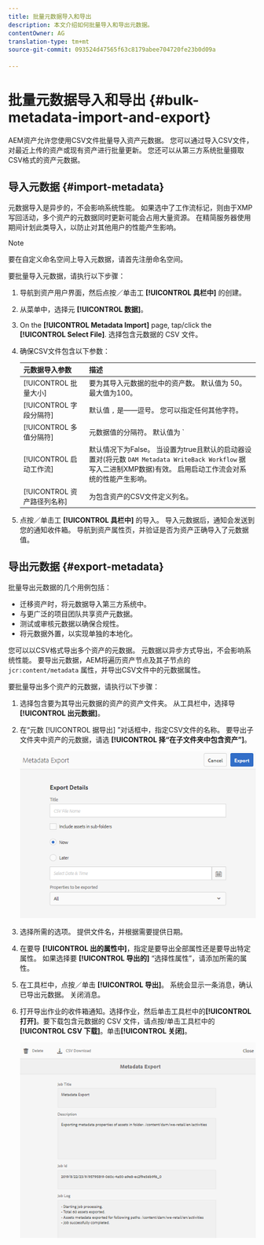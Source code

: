 ```yaml
---
title: 批量元数据导入和导出
description: 本文介绍如何批量导入和导出元数据。
contentOwner: AG
translation-type: tm+mt
source-git-commit: 093524d47565f63c8179abee704720fe23b0d09a

---
```



# 批量元数据导入和导出 {#bulk-metadata-import-and-export}

AEM资产允许您使用CSV文件批量导入资产元数据。 您可以通过导入CSV文件，对最近上传的资产或现有资产进行批量更新。 您还可以从第三方系统批量摄取CSV格式的资产元数据。

## 导入元数据 {#import-metadata}

元数据导入是异步的，不会影响系统性能。 如果选中了工作流标记，则由于XMP写回活动，多个资产的元数据同时更新可能会占用大量资源。 在精简服务器使用期间计划此类导入，以防止对其他用户的性能产生影响。

>[!NOTE]
>
>要在自定义命名空间上导入元数据，请首先注册命名空间。

要批量导入元数据，请执行以下步骤：

1. 导航到资产用户界面，然后点按／单击工 **[!UICONTROL 具栏中]** 的创建。
1. 从菜单中，选择元 **[!UICONTROL 数据]**。
1. On the **[!UICONTROL Metadata Import]** page, tap/click the **[!UICONTROL Select File]**.  选择包含元数据的 CSV 文件。
1. 确保CSV文件包含以下参数：

   | 元数据导入参数 | 描述 |
   |:---|:---|
   | [!UICONTROL 批量大小] | 要为其导入元数据的批中的资产数。 默认值为 50。最大值为100。 |
   | [!UICONTROL 字段分隔符] | 默认值 `,` 是——逗号。 您可以指定任何其他字符。 |
   | [!UICONTROL 多值分隔符] | 元数据值的分隔符。 默认值为 `|` -管道。 |
   | [!UICONTROL 启动工作流] | 默认情况下为False。 当设置为true且默认的启动器设置对(将元数 `DAM Metadata WriteBack Workflow` 据写入二进制XMP数据)有效。 启用启动工作流会对系统的性能产生影响。 |
   | [!UICONTROL 资产路径列名称] | 为包含资产的CSV文件定义列名。 |

1. 点按／单击工 **[!UICONTROL 具栏中]** 的导入。 导入元数据后，通知会发送到您的通知收件箱。 导航到资产属性页，并验证是否为资产正确导入了元数据值。

## 导出元数据 {#export-metadata}

批量导出元数据的几个用例包括：

* 迁移资产时，将元数据导入第三方系统中。
* 与更广泛的项目团队共享资产元数据。
* 测试或审核元数据以确保合规性。
* 将元数据外置，以实现单独的本地化。

您可以以CSV格式导出多个资产的元数据。 元数据以异步方式导出，不会影响系统性能。 要导出元数据，AEM将遍历资产节点及其子节点的 `jcr:content/metadata` 属性，并导出CSV文件中的元数据属性。

要批量导出多个资产的元数据，请执行以下步骤：

1. 选择包含要为其导出元数据的资产的资产文件夹。 从工具栏中，选择导 **[!UICONTROL 出元数据]**。

1. 在“元数 [!UICONTROL 据导出] ”对话框中，指定CSV文件的名称。 要导出子文件夹中资产的元数据，请选 **[!UICONTROL 择“在子文件夹中包含资产”]**。

   ![export_metadata_page](assets/export_metadata_page.png)

1. 选择所需的选项。 提供文件名，并根据需要提供日期。
1. 在要导 **[!UICONTROL 出的属性中]**，指定是要导出全部属性还是要导出特定属性。 如果选择要 **[!UICONTROL 导出的]** “选择性属性”，请添加所需的属性。

1. 在工具栏中，点按／单击 **[!UICONTROL 导出]**。 系统会显示一条消息，确认已导出元数据。 关闭消息。

1. 打开导出作业的收件箱通知。选择作业，然后单击工具栏中的&#x200B;**[!UICONTROL 打开]**。要下载包含元数据的 CSV 文件，请点按/单击工具栏中的 **[!UICONTROL CSV 下载]**。单击&#x200B;**[!UICONTROL 关闭]**。

   ![csv_download](assets/csv_download.png)
